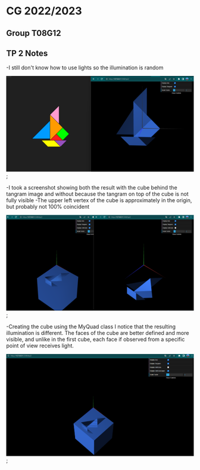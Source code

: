 # CG 2022/2023

## Group T08G12

## TP 2 Notes

-I still don't know how to use lights so the illumination is random

![Screenshot 1](screenshots/cg-t08g12-tp2-1.png);

-I took a screenshot showing both the result with the cube behind the tangram image and without because the tangram on top of the cube is not fully visible
-The upper left vertex of the cube is approximately in the origin, but probably not 100% coincident


![Screenshot 1](screenshots/cg-t08g12-tp2-2.png);

-Creating the cube using the MyQuad class I notice that the resulting illumination is different. The faces of the cube are better defined and more visible, and unlike in the first cube, each face if observed from a specific point of view receives light.

![Screenshot 1](screenshots/cg-t08g12-tp2-3.png);